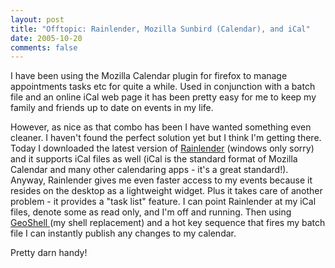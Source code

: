 ```yaml
---
layout: post
title: "Offtopic: Rainlender, Mozilla Sunbird (Calendar), and iCal"
date: 2005-10-20
comments: false
---
```

I have been using the Mozilla Calendar plugin for firefox to manage
appointments tasks etc for quite a while. Used in conjunction with a batch
file and an online iCal web page it has been pretty easy for me to keep my
family and friends up to date on events in my life.  
  
However, as nice as that combo has been I have wanted something even cleaner.
I haven't found the perfect solution yet but I think I'm getting there. Today
I downloaded the latest version of
[Rainlender](http://ipi.fi/~rainy/index.php?pn=projects&project=rainlendar)
(windows only sorry) and it supports iCal files as well (iCal is the standard
format of Mozilla Calendar and many other calendaring apps - it's a great
standard!). Anyway, Rainlender gives me even faster access to my events
because it resides on the desktop as a lightweight widget. Plus it takes care
of another problem - it provides a "task list" feature. I can point Rainlender
at my iCal files, denote some as read only, and I'm off and running. Then
using [GeoShell ](http://www.geoshell.com)(my shell replacement) and a hot key
sequence that fires my batch file I can instantly publish any changes to my
calendar.  
  
Pretty darn handy!

